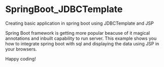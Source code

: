 # SpringBoot_JDBCTemplate
Creating basic application in spring boot using JDBCTemplate and JSP

Spring Boot framework is getting more popular beacuse of it magical annotations and inbuilt capability to run server.
This example shows you how to integrate spring boot with sql and displaying the data using JSP in your browsers.

Happy coding!

